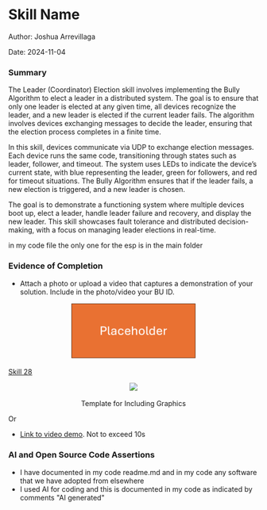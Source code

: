 #  Skill Name

Author: Joshua Arrevillaga

Date: 2024-11-04

### Summary

The Leader (Coordinator) Election skill involves implementing the Bully Algorithm to elect a leader in a distributed system. The goal is to ensure that only one leader is elected at any given time, all devices recognize the leader, and a new leader is elected if the current leader fails. The algorithm involves devices exchanging messages to decide the leader, ensuring that the election process completes in a finite time.

In this skill, devices communicate via UDP to exchange election messages. Each device runs the same code, transitioning through states such as leader, follower, and timeout. The system uses LEDs to indicate the device’s current state, with blue representing the leader, green for followers, and red for timeout situations. The Bully Algorithm ensures that if the leader fails, a new election is triggered, and a new leader is chosen.

The goal is to demonstrate a functioning system where multiple devices boot up, elect a leader, handle leader failure and recovery, and display the new leader. This skill showcases fault tolerance and distributed decision-making, with a focus on managing leader elections in real-time.

in my code file the only one for the esp is in the main folder

### Evidence of Completion
- Attach a photo or upload a video that captures a demonstration of
  your solution. Include in the photo/video your BU ID.

<p align="center">
<img src="./images/ece444.png" width="50%">
</p>

<a href="https://youtu.be/4UxdZjaKW_M"> Skill 28 </a>

<p align="center">
<img src="./images/id.png" width="50%">
</p>


<p align="center">
Template for Including Graphics
</p>

Or

- [Link to video demo](). Not to exceed 10s

### AI and Open Source Code Assertions

- I have documented in my code readme.md and in my code any
software that we have adopted from elsewhere
- I used AI for coding and this is documented in my code as
indicated by comments "AI generated" 



